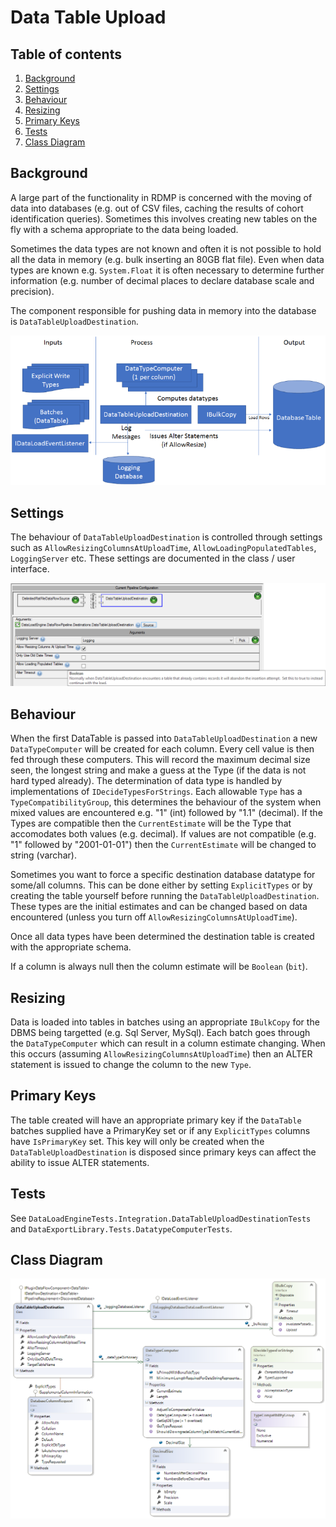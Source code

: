 # Data Table Upload

## Table of contents
1. [Background](#background)
2. [Settings](#settings)
3. [Behaviour](#behaviour)
4. [Resizing](#resizing)
4. [Primary Keys](#primary-keys)
4. [Tests](#tests)
4. [Class Diagram](#class-diagram)

## Background
A large part of the functionality in RDMP is concerned with the moving of data into databases (e.g. out of CSV files, caching the results of cohort identification queries).  Sometimes this involves creating new tables on the fly with a schema appropriate to the data being loaded.  

Sometimes the data types are not known and often it is not possible to hold all the data in memory (e.g. bulk inserting an 80GB flat file).  Even when data types are known e.g. `System.Float` it is often necessary to determine further information (e.g. number of decimal places to declare database scale and precision).

The component responsible for pushing data in memory into the database is `DataTableUploadDestination`.

![DataTableUploadDiagram](Images/DataTableUpload/DataTableUploadDiagram.png) 

## Settings
The behaviour of `DataTableUploadDestination` is controlled through settings such as `AllowResizingColumnsAtUploadTime`, `AllowLoadingPopulatedTables`, `LoggingServer` etc.  These settings are documented in the class / user interface.

![DataTableUploadDiagram](Images/DataTableUpload/Settings.png)

## Behaviour
When the first DataTable is passed into `DataTableUploadDestination` a new `DataTypeComputer` will be created for each column.  Every cell value is then fed through these computers.  This will record the maximum decimal size seen, the longest string and make a guess at the Type (if the data is not hard typed already).  The determination of data type is handled by implementations of `IDecideTypesForStrings`.  Each allowable `Type` has a `TypeCompatibilityGroup`, this determines the behaviour of the system when mixed values are encountered e.g. "1" (int) followed by "1.1" (decimal).  If the Types are compatible then the `CurrentEstimate` will be the Type that accomodates both values (e.g. decimal).  If values are not compatible (e.g. "1" followed by "2001-01-01") then the `CurrentEstimate` will be changed to string (varchar).

Sometimes you want to force a specific destination database datatype for some/all columns.  This can be done either by setting `ExplicitTypes` or by creating the table yourself before running the `DataTableUploadDestination`. These types are the initial estimates and can be changed based on data encountered (unless you turn off `AllowResizingColumnsAtUploadTime`).

Once all data types have been determined the destination table is created with the appropriate schema.

If a column is always null then the column estimate will be `Boolean` (`bit`).

## Resizing
Data is loaded into tables in batches using an appropriate `IBulkCopy` for the DBMS being targetted (e.g. Sql Server, MySql).  Each batch goes through the `DataTypeComputer` which can result in a column estimate changing.  When this occurs (assuming `AllowResizingColumnsAtUploadTime`) then an ALTER statement is issued to change the column to the new `Type`.

## Primary Keys
The table created will have an appropriate primary key if the `DataTable` batches supplied have a PrimaryKey set or if any `ExplicitTypes` columns have `IsPrimaryKey` set.  This key will only be created when the `DataTableUploadDestination` is disposed since primary keys can affect the ability to issue ALTER statements.

## Tests
See `DataLoadEngineTests.Integration.DataTableUploadDestinationTests` and `DataExportLibrary.Tests.DatatypeComputerTests`.

## Class Diagram
![DataTableUploadDiagram](Images/DataTableUpload/ClassDiagram.png)